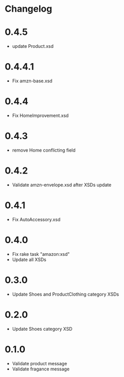 # Changelog

# 0.4.5
* update Product.xsd

# 0.4.4.1
* Fix amzn-base.xsd

# 0.4.4
* Fix HomeImprovement.xsd

# 0.4.3
* remove Home conflicting field

# 0.4.2
* Validate amzn-envelope.xsd after XSDs update

# 0.4.1
* Fix AutoAccessory.xsd

# 0.4.0
* Fix rake task "amazon:xsd"
* Update all XSDs

# 0.3.0
* Update Shoes and ProductClothing category XSDs

# 0.2.0
* Update Shoes category XSD

# 0.1.0
* Validate product message
* Validate fragance message
